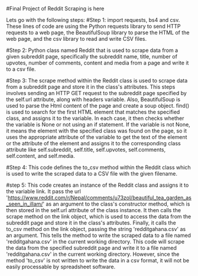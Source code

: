 #Final Project of Reddit Scraping is here

Lets go with the following steps:
#Step 1: 
import requests, bs4 and csv.
These lines of code are using the Python requests library to send HTTP requests to a web page, the BeautifulSoup library to parse the HTML of the web page, and the csv library to read and write CSV files.

#Step 2:
Python class named Reddit that is used to scrape data from a given subreddit page, specifically the subreddit name, title, number of upvotes, number of comments, content and media from a page and write it to a csv file. 

#Step 3:
The scrape method within the Reddit class is used to scrape data from a subreddit page and store it in the class's attributes. This steps involves sending an HTTP GET request to the subreddit page specified by the self.url attribute, along with headers variable. Also, BeautifulSoup is used to parse the Html content of the page and create a soup object. find() is used to search for the first HTML element that matches the specified class, and assigns it to the variable. In each case, it then checks whether the variable is None or not using an if statement. If the variable is not None, it means the element with the specified class was found on the page, so it uses the appropriate attribute of the variable to get the text of the element or the attribute of the element and assigns it to the corresponding class attribute like self.subreddit, self.title, self.upvotes, self.comments, self.content, and self.media.

#Step 4:
This code defines the to_csv method within the Reddit class which is used to write the scraped data to a CSV file with the given filename.

#step 5:
This code creates an instance of the Reddit class and assigns it to the variable link. It pass the url 'https://www.reddit.com/r/Nepal/comments/u73zol/beautiful_tea_garden_as_seen_in_illam/' as an argument to the class's constructor method, which is then stored in the self.url attribute of the class instance.
It then calls the scrape method on the link object, which is used to access the data from the subreddit page and store it in the class's attributes.
Finally, it calls the to_csv method on the link object, passing the string 'redditgahana.csv' as an argument. This tells the method to write the scraped data to a file named 'redditgahana.csv' in the current working directory.
This code will scrape the data from the specified subreddit page and write it to a file named 'redditgahana.csv' in the current working directory. However, since the method 'to_csv' is not written to write the data in a csv format, it will not be easily processable by spreadsheet software.
